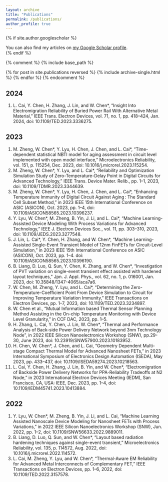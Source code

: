 ```yaml
---
layout: archive
title: "Publications"
permalink: /publications/
author_profile: true
---
```


{% if site.author.googlescholar %}
  <div class="wordwrap">You can also find my articles on <a href="{{site.author.googlescholar}}">my Google Scholar profile</a>.</div>
{% endif %}

{% comment %}
{% include base_path %}

{% for post in site.publications reversed %}
  {% include archive-single.html %}
{% endfor %}
{% endcomment %}

2024
---
1. L. Cai, Y. Chen, H. Zhang, J. Lin, and W. Chen*, “Insight Into Electromigration Reliability of Buried Power Rail With Alternative Metal Material,” IEEE Trans. Electron Devices, vol. 71, no. 1, pp. 418–424, Jan. 2024, doi: 10.1109/TED.2023.3336275.

2023
---
1. M. Zheng, W. Chen*, Y. Lyu, H. Chen, J. Chen, and L. Cai*, “Time-dependent statistical NBTI model for aging assessment in circuit level implemented with open model interface,” Microelectronics Reliability, vol. 151, p. 115254, Dec. 2023, doi: 10.1016/j.microrel.2023.115254.
2. M. Zheng, W. Chen*, Y. Lyu, and L. Cai*, “Reliability and Optimization Simulation Study of Zero-Temperature-Delay Point in Digital Circuits for Advanced Technology,” IEEE Trans. Device Mater. Relib., pp. 1–1, 2023, doi: 10.1109/TDMR.2023.3344639.
3. M. Zheng, W. Chen*, Y. Lyu, H. Chen, J. Chen, and L. Cai*, “Enhancing Temperature Immunity of Digital Circuit Against Aging : The Standard Cell Subset Method,” in 2023 IEEE 15th International Conference on ASIC (ASICON), Oct. 2023, pp. 1–4, doi: 10.1109/ASICON58565.2023.10396237.
4. Y. Lyu, W. Chen*, M. Zheng, B. Yin, J. Li, and L. Cai*, “Machine Learning-Assisted Device Modeling With Process Variations for Advanced Technology,” IEEE J. Electron Devices Soc., vol. 11, pp. 303–310, 2023, doi: 10.1109/JEDS.2023.3277548.
5. J. Lin, L. Cai*, Y. Chen, H. Zhang, and W. Chen*, “Machine Learning-Assisted Single-Event Transient Model of 12nm FinFETs for Circuit-Level Simulation,” in 2023 IEEE 15th International Conference on ASIC (ASICON), Oct. 2023, pp. 1–4. doi: 10.1109/ASICON58565.2023.10396190.
6. B. Liang, D. Luo, Q. Sun, Y. Chen, K. Zhang, and W. Chen*, “Investigation of PVT variation on single-event transient effect assisted with hardened layout techniques,” Jpn. J. Appl. Phys., vol. 62, no. 1, p. 016001, Jan. 2023, doi: 10.35848/1347-4065/aca7a6.
7. W. Chen, M. Zheng, Y. Lyu, and L. Cai*, “Determining the Zero-Temperature-Coefficient Point From Device Simulation to Circuit for Improving Temperature Variation Immunity,” IEEE Transactions on Electron Devices, pp. 1–7, 2023, doi: 10.1109/TED.2023.3234897.
8. W. Chen et al., “Mutual Information based Thermal Sensor Planning Method Assisting in the On-chip Temperature Monitoring with Device Level Granularity,” in CCF DAC, 2023, pp. 1–5.
9. H. Zhang, L. Cai, Y. Chen, J. Lin, W. Chen*, “Thermal and Performance Analysis of Back-side Power Delivery Network beyond 3nm Technology Node”, in 2022 IEEE Silicon Nanoelectronics Workshop (SNW), pp.29-30, June 2023, doi: 10.23919/SNW57900.2023.10183952.
10. H. Chen, W. Chen*, J. Chen, and L. Cai, “Geometry Dependent Multi-stage Compact Thermal Model for Advanced Nanosheet FETs,” in 2023 International Symposium of Electronics Design Automation (ISEDA), May 2023, pp. 433–437, doi: 10.1109/ISEDA59274.2023.10218563.
11. L. Cai, Y. Chen, H. Zhang, J. Lin, B. Yin, and W. Chen*, “Electromigration of Backside Power Delivery Networks for PPA-Reliability Tradeoffs at N2 Node,” in 2023 International Electron Devices Meeting (IEDM), San Francisco, CA, USA: IEEE, Dec. 2023, pp. 1–4, doi: 10.1109/IEDM45741.2023.10413884.

2022
---
1. Y. Lyu, W. Chen*, M. Zheng, B. Yin, J. Li, and L. Cai, “Machine Learning Assisted Nanoscale Device Modeling for Nanosheet FETs with Process Variations,” in 2022 IEEE Silicon Nanoelectronics Workshop (SNW), Jun. 2022, pp. 1–2, doi: 10.1109/SNW56633.2022.9889011.
2. B. Liang, D. Luo, Q. Sun, and W. Chen*, “Layout based radiation hardening techniques against single-event transient,” Microelectronics Reliability, vol. 135, p. 114572, Aug. 2022, doi: 10.1016/j.microrel.2022.114572.
3. L. Cai, M. Zheng, Y. Lyu, and W. Chen*, “Thermal-Aware EM Reliability for Advanced Metal Interconnects of Complementary FET,” IEEE Transactions on Electron Devices, pp. 1–6, 2022, doi: 10.1109/TED.2022.3157578.

